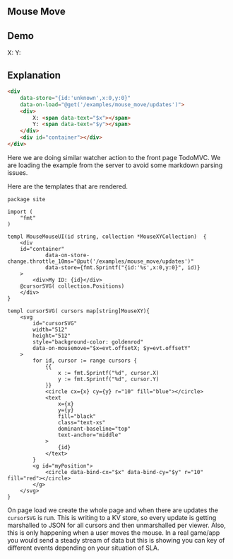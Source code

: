 ## Mouse Move

## Demo

<div data-store="{id:'unknown',x:0,y:0}" data-on-load="@get('/examples/mouse_move/updates')">
    <div>
        X: <span data-text="$x"></span>
        Y: <span data-text="$y"></span>
    </div>
    <div id="container"></div>
</div>

## Explanation

```html
<div
    data-store="{id:'unknown',x:0,y:0}"
    data-on-load="@get('/examples/mouse_move/updates')">
    <div>
        X: <span data-text="$x"></span>
        Y: <span data-text="$y"></span>
    </div>
    <div id="container"></div>
</div>
```

Here we are doing similar watcher action to the front page TodoMVC. We are loading the example from the server to avoid some markdown parsing issues.

Here are the templates that are rendered.

```templ
package site

import (
	"fmt"
)

templ MouseMouseUI(id string, collection *MouseXYCollection)  {
	<div
	id="container"
			data-on-store-change.throttle_10ms="@put('/examples/mouse_move/updates')"
			data-store={fmt.Sprintf("{id:'%s',x:0,y:0}", id)}
	>
		<div>My ID: {id}</div>
	@cursorSVG( collection.Positions)
	</div>
}

templ cursorSVG( cursors map[string]MouseXY){
	<svg
		id="cursorSVG"
		width="512"
		height="512"
		style="background-color: goldenrod"
		data-on-mousemove="$x=evt.offsetX; $y=evt.offsetY"
	>
		for id, cursor := range cursors {
			{{
				x := fmt.Sprintf("%d", cursor.X)
				y := fmt.Sprintf("%d", cursor.Y)
			}}
			<circle cx={x} cy={y} r="10" fill="blue"></circle>
			<text
				x={x}
				y={y}
				fill="black"
				class="text-xs"
				dominant-baseline="top"
				text-anchor="middle"
			>
				{id}
			</text>
		}
		<g id="myPosition">
			<circle data-bind-cx="$x" data-bind-cy="$y" r="10" fill="red"></circle>
		</g>
	</svg>
}
```

On page load we create the whole page and when there are updates the `cursorSVG` is run.  This is writing to a KV store, so every update is getting marshalled to JSON for all cursors and then unmarshalled per viewer.  Also, this is only happening when a user moves the mouse.  In a real game/app you would send a steady stream of data but this is showing you can key of different events depending on your situation of SLA.
